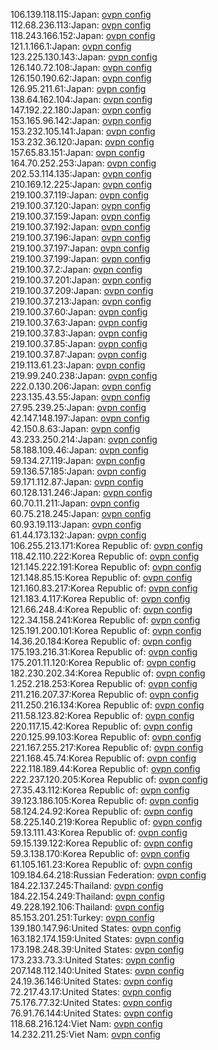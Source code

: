 106.139.118.115:Japan: [ovpn config](vpn/106_139_118_115.ovpn)  
112.68.236.113:Japan: [ovpn config](vpn/112_68_236_113.ovpn)  
118.243.166.152:Japan: [ovpn config](vpn/118_243_166_152.ovpn)  
121.1.166.1:Japan: [ovpn config](vpn/121_1_166_1.ovpn)  
123.225.130.143:Japan: [ovpn config](vpn/123_225_130_143.ovpn)  
126.140.72.108:Japan: [ovpn config](vpn/126_140_72_108.ovpn)  
126.150.190.62:Japan: [ovpn config](vpn/126_150_190_62.ovpn)  
126.95.211.61:Japan: [ovpn config](vpn/126_95_211_61.ovpn)  
138.64.162.104:Japan: [ovpn config](vpn/138_64_162_104.ovpn)  
147.192.22.180:Japan: [ovpn config](vpn/147_192_22_180.ovpn)  
153.165.96.142:Japan: [ovpn config](vpn/153_165_96_142.ovpn)  
153.232.105.141:Japan: [ovpn config](vpn/153_232_105_141.ovpn)  
153.232.36.120:Japan: [ovpn config](vpn/153_232_36_120.ovpn)  
157.65.83.151:Japan: [ovpn config](vpn/157_65_83_151.ovpn)  
164.70.252.253:Japan: [ovpn config](vpn/164_70_252_253.ovpn)  
202.53.114.135:Japan: [ovpn config](vpn/202_53_114_135.ovpn)  
210.169.12.225:Japan: [ovpn config](vpn/210_169_12_225.ovpn)  
219.100.37.119:Japan: [ovpn config](vpn/219_100_37_119.ovpn)  
219.100.37.120:Japan: [ovpn config](vpn/219_100_37_120.ovpn)  
219.100.37.159:Japan: [ovpn config](vpn/219_100_37_159.ovpn)  
219.100.37.192:Japan: [ovpn config](vpn/219_100_37_192.ovpn)  
219.100.37.196:Japan: [ovpn config](vpn/219_100_37_196.ovpn)  
219.100.37.197:Japan: [ovpn config](vpn/219_100_37_197.ovpn)  
219.100.37.199:Japan: [ovpn config](vpn/219_100_37_199.ovpn)  
219.100.37.2:Japan: [ovpn config](vpn/219_100_37_2.ovpn)  
219.100.37.201:Japan: [ovpn config](vpn/219_100_37_201.ovpn)  
219.100.37.209:Japan: [ovpn config](vpn/219_100_37_209.ovpn)  
219.100.37.213:Japan: [ovpn config](vpn/219_100_37_213.ovpn)  
219.100.37.60:Japan: [ovpn config](vpn/219_100_37_60.ovpn)  
219.100.37.63:Japan: [ovpn config](vpn/219_100_37_63.ovpn)  
219.100.37.83:Japan: [ovpn config](vpn/219_100_37_83.ovpn)  
219.100.37.85:Japan: [ovpn config](vpn/219_100_37_85.ovpn)  
219.100.37.87:Japan: [ovpn config](vpn/219_100_37_87.ovpn)  
219.113.61.23:Japan: [ovpn config](vpn/219_113_61_23.ovpn)  
219.99.240.238:Japan: [ovpn config](vpn/219_99_240_238.ovpn)  
222.0.130.206:Japan: [ovpn config](vpn/222_0_130_206.ovpn)  
223.135.43.55:Japan: [ovpn config](vpn/223_135_43_55.ovpn)  
27.95.239.25:Japan: [ovpn config](vpn/27_95_239_25.ovpn)  
42.147.148.197:Japan: [ovpn config](vpn/42_147_148_197.ovpn)  
42.150.8.63:Japan: [ovpn config](vpn/42_150_8_63.ovpn)  
43.233.250.214:Japan: [ovpn config](vpn/43_233_250_214.ovpn)  
58.188.109.46:Japan: [ovpn config](vpn/58_188_109_46.ovpn)  
59.134.27.119:Japan: [ovpn config](vpn/59_134_27_119.ovpn)  
59.136.57.185:Japan: [ovpn config](vpn/59_136_57_185.ovpn)  
59.171.112.87:Japan: [ovpn config](vpn/59_171_112_87.ovpn)  
60.128.131.246:Japan: [ovpn config](vpn/60_128_131_246.ovpn)  
60.70.11.211:Japan: [ovpn config](vpn/60_70_11_211.ovpn)  
60.75.218.245:Japan: [ovpn config](vpn/60_75_218_245.ovpn)  
60.93.19.113:Japan: [ovpn config](vpn/60_93_19_113.ovpn)  
61.44.173.132:Japan: [ovpn config](vpn/61_44_173_132.ovpn)  
106.255.213.171:Korea Republic of: [ovpn config](vpn/106_255_213_171.ovpn)  
118.42.110.222:Korea Republic of: [ovpn config](vpn/118_42_110_222.ovpn)  
121.145.222.191:Korea Republic of: [ovpn config](vpn/121_145_222_191.ovpn)  
121.148.85.15:Korea Republic of: [ovpn config](vpn/121_148_85_15.ovpn)  
121.160.83.217:Korea Republic of: [ovpn config](vpn/121_160_83_217.ovpn)  
121.183.4.117:Korea Republic of: [ovpn config](vpn/121_183_4_117.ovpn)  
121.66.248.4:Korea Republic of: [ovpn config](vpn/121_66_248_4.ovpn)  
122.34.158.241:Korea Republic of: [ovpn config](vpn/122_34_158_241.ovpn)  
125.191.200.101:Korea Republic of: [ovpn config](vpn/125_191_200_101.ovpn)  
14.36.20.184:Korea Republic of: [ovpn config](vpn/14_36_20_184.ovpn)  
175.193.216.31:Korea Republic of: [ovpn config](vpn/175_193_216_31.ovpn)  
175.201.11.120:Korea Republic of: [ovpn config](vpn/175_201_11_120.ovpn)  
182.230.202.34:Korea Republic of: [ovpn config](vpn/182_230_202_34.ovpn)  
1.252.218.253:Korea Republic of: [ovpn config](vpn/1_252_218_253.ovpn)  
211.216.207.37:Korea Republic of: [ovpn config](vpn/211_216_207_37.ovpn)  
211.250.216.134:Korea Republic of: [ovpn config](vpn/211_250_216_134.ovpn)  
211.58.123.82:Korea Republic of: [ovpn config](vpn/211_58_123_82.ovpn)  
220.117.15.42:Korea Republic of: [ovpn config](vpn/220_117_15_42.ovpn)  
220.125.99.103:Korea Republic of: [ovpn config](vpn/220_125_99_103.ovpn)  
221.167.255.217:Korea Republic of: [ovpn config](vpn/221_167_255_217.ovpn)  
221.168.45.74:Korea Republic of: [ovpn config](vpn/221_168_45_74.ovpn)  
222.118.189.44:Korea Republic of: [ovpn config](vpn/222_118_189_44.ovpn)  
222.237.120.205:Korea Republic of: [ovpn config](vpn/222_237_120_205.ovpn)  
27.35.43.112:Korea Republic of: [ovpn config](vpn/27_35_43_112.ovpn)  
39.123.186.105:Korea Republic of: [ovpn config](vpn/39_123_186_105.ovpn)  
58.124.24.92:Korea Republic of: [ovpn config](vpn/58_124_24_92.ovpn)  
58.225.140.219:Korea Republic of: [ovpn config](vpn/58_225_140_219.ovpn)  
59.13.111.43:Korea Republic of: [ovpn config](vpn/59_13_111_43.ovpn)  
59.15.139.122:Korea Republic of: [ovpn config](vpn/59_15_139_122.ovpn)  
59.3.138.170:Korea Republic of: [ovpn config](vpn/59_3_138_170.ovpn)  
61.105.161.23:Korea Republic of: [ovpn config](vpn/61_105_161_23.ovpn)  
109.184.64.218:Russian Federation: [ovpn config](vpn/109_184_64_218.ovpn)  
184.22.137.245:Thailand: [ovpn config](vpn/184_22_137_245.ovpn)  
184.22.154.249:Thailand: [ovpn config](vpn/184_22_154_249.ovpn)  
49.228.192.106:Thailand: [ovpn config](vpn/49_228_192_106.ovpn)  
85.153.201.251:Turkey: [ovpn config](vpn/85_153_201_251.ovpn)  
139.180.147.96:United States: [ovpn config](vpn/139_180_147_96.ovpn)  
163.182.174.159:United States: [ovpn config](vpn/163_182_174_159.ovpn)  
173.198.248.39:United States: [ovpn config](vpn/173_198_248_39.ovpn)  
173.233.73.3:United States: [ovpn config](vpn/173_233_73_3.ovpn)  
207.148.112.140:United States: [ovpn config](vpn/207_148_112_140.ovpn)  
24.19.36.146:United States: [ovpn config](vpn/24_19_36_146.ovpn)  
72.217.43.17:United States: [ovpn config](vpn/72_217_43_17.ovpn)  
75.176.77.32:United States: [ovpn config](vpn/75_176_77_32.ovpn)  
76.91.76.144:United States: [ovpn config](vpn/76_91_76_144.ovpn)  
118.68.216.124:Viet Nam: [ovpn config](vpn/118_68_216_124.ovpn)  
14.232.211.25:Viet Nam: [ovpn config](vpn/14_232_211_25.ovpn)  
